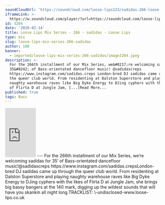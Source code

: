 ```yaml
---
soundCloudUrl: 'https://soundcloud.com/loose-lips123/sadidas-266-loose-lips-mix-series'
iframeLink: >-
  https://w.soundcloud.com/player/?url=https://soundcloud.com/loose-lips123/sadidas-266-loose-lips-mix-series&color=00aabb&auto_play=false&hide_related=false&show_comments=true&show_user=true&show_reposts=false
id: 3204
date: '2020-02-14'
title: Loose Lips Mix Series - 266 - sadidas - Loose Lips
type: mix
slug: loose-lips-mix-series-266-sadidas
author: 100
banner:
  - imported/loose-lips-mix-series-266-sadidas/image3204.jpeg
description: >-
  For the 266th installment of our Mix Series, we&#8217;re welcoming sadidas for
  35&#8242; of Bass-orientated dancefloor music! @sadidascreps
  https://www.instagram.com/sadidas.creps London-bred DJ sadidas came up through
  the queer club world. From residenting at Dalston Superstore and playing
  naughty warehouse raves like Big Dyke Energy to DJing cyphers with the likes
  of Flirta D at Jungle Jam, [...]Read More...
published: true
tags: Bass
---
```

<iframe id="sc-widget" title="title" width="100" height="160" scrolling="no" frameborder="yes" allow="autoplay" src="https://w.soundcloud.com/player/?url=https://soundcloud.com/loose-lips123/sadidas-266-loose-lips-mix-series&amp;color=00aabb&amp;auto_play=false&amp;hide_related=false&amp;show_comments=true&amp;show_user=true&amp;show_reposts=false"></iframe>
---
For the 266th installment of our Mix Series, we’re welcoming sadidas for 35′ of Bass-orientated dancefloor music!@sadidascreps  
https://www.instagram.com/sadidas.crepsLondon-bred DJ sadidas came up through the queer club world.  
From residenting at Dalston Superstore and playing naughty warehouse raves like Big Dyke Energy to DJing cyphers with the likes of Flirta D at Jungle Jam, she brings big bassy bangers at the 140 mark, digging up the wildest sounds that will have you skankin all night long.TRACKLIST:  
\-undisclosed-www.loose-lips.co.uk